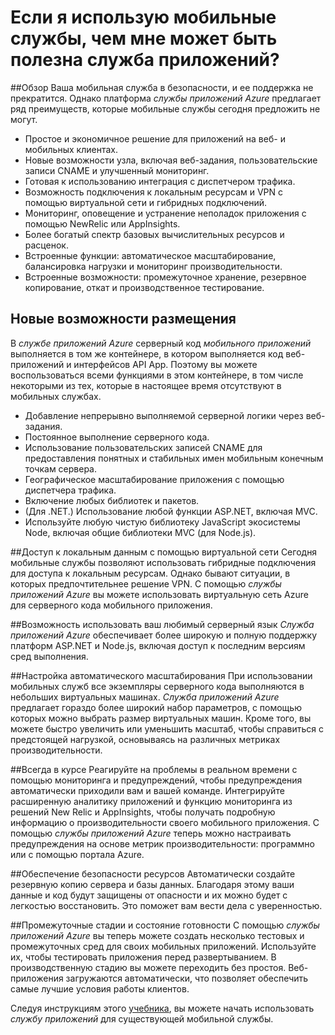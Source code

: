 <properties
	pageTitle="Я использую мобильные службы, как служба приложений может мне помочь?"
	description="Узнайте, чем может быть полезна служба приложений при работе с проектами мобильных служб."
	services="app-service\mobile"
	documentationCenter="ios"
	authors="adrianhall"
	manager="dwrede"
	editor=""/>

<tags
	ms.service="app-service-mobile"
	ms.workload="mobile"
	ms.tgt_pltfrm="mobile-multiple"
	ms.devlang="na"
	ms.topic="get-started-article"
	ms.date="06/30/2016"
	ms.author="krisragh"/>

# <a name="getting-started"> </a>Если я использую мобильные службы, чем мне может быть полезна служба приложений?

##Обзор
Ваша мобильная служба в безопасности, и ее поддержка не прекратится. Однако платформа *службы приложений Azure* предлагает ряд преимуществ, которые мобильные службы сегодня предложить не могут.

- Простое и экономичное решение для приложений на веб- и мобильных клиентах.
- Новые возможности узла, включая веб-задания, пользовательские записи CNAME и улучшенный мониторинг.
- Готовая к использованию интеграция с диспетчером трафика.
- Возможность подключения к локальным ресурсам и VPN с помощью виртуальной сети и гибридных подключений.
- Мониторинг, оповещение и устранение неполадок приложения с помощью NewRelic или AppInsights.
- Более богатый спектр базовых вычислительных ресурсов и расценок.
- Встроенные функции: автоматическое масштабирование, балансировка нагрузки и мониторинг производительности.
- Встроенные возможности: промежуточное хранение, резервное копирование, откат и производственное тестирование.

## Новые возможности размещения
В *службе приложений Azure* серверный код *мобильного приложений* выполняется в том же контейнере, в котором выполняется код веб-приложений и интерфейсов API App. Поэтому вы можете воспользоваться всеми функциями в этом контейнере, в том числе некоторыми из тех, которые в настоящее время отсутствуют в мобильных службах.

- Добавление непрерывно выполняемой серверной логики через веб-задания.
- Постоянное выполнение серверного кода.
- Использование пользовательских записей CNAME для предоставления понятных и стабильных имен мобильным конечным точкам сервера.
- Географическое масштабирование приложения с помощью диспетчера трафика.
- Включение любых библиотек и пакетов.
- (Для .NET.) Использование любой функции ASP.NET, включая MVC.
- Используйте любую чистую библиотеку JavaScript экосистемы Node, включая общие библиотеки MVC (для Node.js).

##Доступ к локальным данным с помощью виртуальной сети
Сегодня мобильные службы позволяют использовать гибридные подключения для доступа к локальным ресурсам. Однако бывают ситуации, в которых предпочтительнее решение VPN. С помощью *службы приложений Azure* вы можете использовать виртуальную сеть Azure для серверного кода мобильного приложения.

##Возможность использовать ваш любимый серверный язык
*Служба приложений Azure* обеспечивает более широкую и полную поддержку платформ ASP.NET и Node.js, включая доступ к последним версиям сред выполнения.

##Настройка автоматического масштабирования
При использовании мобильных служб все экземпляры серверного кода выполняются в небольших виртуальных машинах. *Служба приложений Azure* предлагает гораздо более широкий набор параметров, с помощью которых можно выбрать размер виртуальных машин. Кроме того, вы можете быстро увеличить или уменьшить масштаб, чтобы справиться с предстоящей нагрузкой, основываясь на различных метриках производительности.

##Всегда в курсе
Реагируйте на проблемы в реальном времени с помощью мониторинга и предупреждений, чтобы предупреждения автоматически приходили вам и вашей команде. Интегрируйте расширенную аналитику приложений и функцию мониторинга из решений New Relic и AppInsights, чтобы получать подробную информацию о производительности своего мобильного приложения. С помощью *службы приложений Azure* теперь можно настраивать предупреждения на основе метрик производительности: программно или с помощью портала Azure.

##Обеспечение безопасности ресурсов
Автоматически создайте резервную копию сервера и базы данных. Благодаря этому ваши данные и код будут защищены от опасности и их можно будет с легкостью восстановить. Это поможет вам вести дела с уверенностью.

##Промежуточные стадии и состояние готовности
С помощью *службы приложений Azure* вы теперь можете создать несколько тестовых и промежуточных сред для своих мобильных приложений. Используйте их, чтобы тестировать приложения перед развертыванием. В производственную стадию вы можете переходить без простоя. Веб-приложения загружаются автоматически, что позволяет обеспечить самые лучшие условия работы клиентов.

Следуя инструкциям этого [учебника](app-service-mobile-migrating-from-mobile-services.md), вы можете начать использовать *службу приложений* для существующей мобильной службы.

<!---HONumber=AcomDC_0706_2016-->